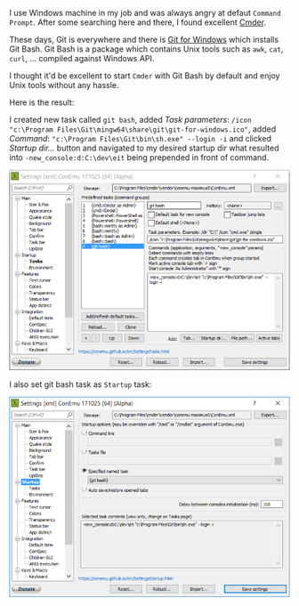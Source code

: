 I use Windows machine in my job and was always angry at defaut `Command Prompt`. After some searching here and there, I found excellent [Cmder](http://cmder.net/). 

These days, Git is everywhere and there is [Git for Windows](https://git-scm.com/download/win) which installs Git Bash.
Git Bash is a package which contains Unix tools such as `awk`, `cat`, `curl`, ... compiled against Windows API.

I thought it'd be excellent to start `Cmder` with Git Bash by default and enjoy Unix tools without any hassle. 

Here is the result:

I created new task called `git bash`, added _Task parameters_: `/icon "c:\Program Files\Git\mingw64\share\git\git-for-windows.ico"`, added _Command_: `"c:\Program Files\Git\bin\sh.exe" --login -i` and clicked _Startup dir..._ button and navigated to my desired startup dir what resulted into `-new_console:d:C:\dev\eit` being prepended in front of command.

![Git Bash task in Cmder](cmder-task-snip.PNG)

I also set git bash task as `Startup` task:

![Startup task in Cmder](cmder-startup-snip.PNG)
